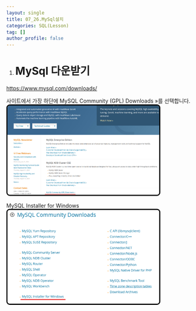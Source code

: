 ```yaml
---
layout: single
title: 07_26.MySql설치
categories: SQL(Lesson)
tag: []
author_profile: false
---
```


1. # MySql 다운받기

<a href="https://www.mysql.com/downloads/">https://www.mysql.com/downloads/</a>

사이트에서 가장 하단에 MySQL Community (GPL) Downloads »를 선택합니다.   
<img src="../../../imgs/LESSON/SQL(Lesson)/mysql_install1.png" style="border:3px solid black;border-radius:9px;width:400px">   

MySQL Installer for Windows   
<img src="../../../imgs/LESSON/SQL(Lesson)/mysql_install2.png" style="border:3px solid black;border-radius:9px;width:400px">   

